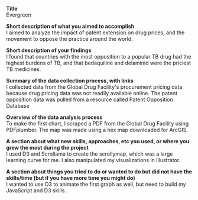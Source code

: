 **Title**<br>
Evergreen<br>

**Short description of what you aimed to accomplish**<br>
I aimed to analyze the impact of patent extension on drug prices, and the movement to oppose the practice around the world.<br>

**Short description of your findings**<br>
I found that countries with the most opposition to a popular TB drug had the highest burdens of TB, and that bedaquiline and delaminid were the priciest TB medicines.<br>

**Summary of the data collection process, with links**<br>
I collected data from the Global Drug Facility's procurement pricing data because drug pricing data was not readily available online. The patent opposition data was pulled from a resource called Patent Opposition Database<br>

**Overview of the data analysis process**<br>
To make the first chart, I scraped a PDF from the Global Drug Facility using PDFplumber. The map was made using a hex map downloaded for ArcGIS. <br>

**A section about what new skills, approaches, etc you used, or where you grew the most during the project**<br>
I used D3 and Scrollama to create the scrollymap, which was a large learning curve for me. I also manipulated my visualizations in Illustrator.<br>

**A section about things you tried to do or wanted to do but did not have the skills/time (but if you have more time you might do)**<br>
I wanted to use D3 to animate the first graph as well, but need to build my JavaScript and D3 skills.<br>
